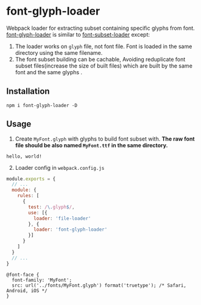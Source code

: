 # font-glyph-loader
Webpack loader for extracting subset containing specific glyphs from font. [font-glyph-loader](https://github.com/dematerializer/font-subset-loader) is similar to [font-subset-loader](https://github.com/dematerializer/font-subset-loader) except:
1. The loader works on `glyph` file, not font file. Font is loaded in the same directory using the same filename.
2. The font subset building can be cachable, Avoiding reduplicate font subset files(increase the size of built files) which are built by the same font and the same glyphs .

## Installation
`npm i font-glyph-loader -D`

## Usage
1. Create `MyFont.glyph` with glyphs to build font subset with. **The raw font file should be also named `MyFont.ttf` in the same directory.**
```
hello, world!
```
2. Loader config in `webpack.config.js`
```javascript
module.exports = {
  // ...
  module: {
    rules: [
      {
        test: /\.glyph$/,
        use: [{
          loader: 'file-loader'
        }, {
          loader: 'font-glyph-loader'
        }]
      }
    ]
  }
  // ...
}

```

```less
@font-face {
  font-family: 'MyFont';
  src: url('../fonts/MyFont.glyph') format('truetype'); /* Safari, Android, iOS */
}
```

